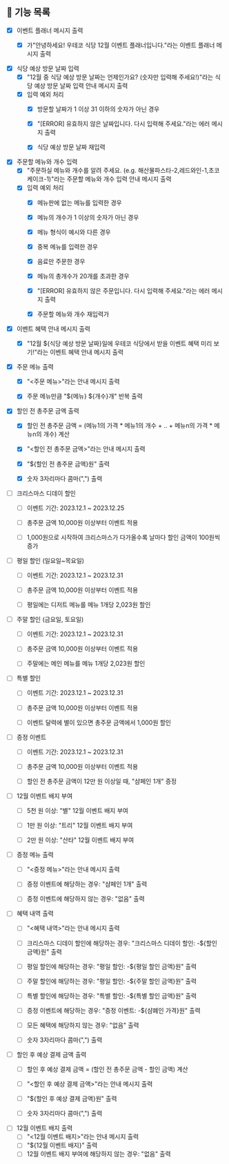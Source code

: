 ## 🚀 기능 목록

- [x] 이벤트 플래너 메시지 출력
    - [x] 가"안녕하세요! 우테코 식당 12월 이벤트 플래너입니다."라는 이벤트 플래너 메시지 출력


- [x] 식당 예상 방문 날짜 입력
    - [x] "12월 중 식당 예상 방문 날짜는 언제인가요? (숫자만 입력해 주세요!)"라는 식당 예상 방문 날짜 입력 안내 메시지 출력
    - [x] 입력 예외 처리
        - [x] 방문할 날짜가 1 이상 31 이하의 숫자가 아닌 경우
        - [x] "[ERROR] 유효하지 않은 날짜입니다. 다시 입력해 주세요."라는 에러 메시지 출력
        - [x] 식당 예상 방문 날짜 재입력


- [x] 주문할 메뉴와 개수 입력
    - [x] "주문하실 메뉴와 개수를 알려 주세요. (e.g. 해산물파스타-2,레드와인-1,초코케이크-1)"라는 주문할 메뉴와 개수 입력 안내 메시지 출력
    - [x] 입력 예외 처리
        - [x] 메뉴판에 없는 메뉴를 입력한 경우
        - [x] 메뉴의 개수가 1 이상의 숫자가 아닌 경우
        - [x] 메뉴 형식이 예시와 다른 경우
        - [x] 중복 메뉴를 입력한 경우
        - [x] 음료만 주문한 경우
        - [x] 메뉴의 총개수가 20개를 초과한 경우
        - [x] "[ERROR] 유효하지 않은 주문입니다. 다시 입력해 주세요."라는 에러 메시지 출력
        - [x] 주문할 메뉴와 개수 재입력가


- [x] 이벤트 혜택 안내 메시지 출력
    - [x] "12월 ${식당 예상 방문 날짜}일에 우테코 식당에서 받을 이벤트 혜택 미리 보기!"라는 이벤트 혜택 안내 메시지 출력


- [x] 주문 메뉴 출력
    - [x] "<주문 메뉴>"라는 안내 메시지 출력
    - [x] 주문 메뉴만큼 "${메뉴} ${개수}개" 반복 출력


- [x] 할인 전 총주문 금액 출력
    - [x] 할인 전 총주문 금액 = (메뉴1의 가격 * 메뉴1의 개수 + .. + 메뉴n의 가격 * 메뉴n의 개수) 계산
    - [x] "<할인 전 총주문 금액>"라는 안내 메시지 출력
    - [x] "${할인 전 총주문 금액}원" 출력
    - [x] 숫자 3자리마다 콤마(",") 출력


- [ ] 크리스마스 디데이 할인
    - [ ] 이벤트 기간: 2023.12.1 ~ 2023.12.25
    - [ ] 총주문 금액 10,000원 이상부터 이벤트 적용
    - [ ] 1,000원으로 시작하여 크리스마스가 다가올수록 날마다 할인 금액이 100원씩 증가


- [ ] 평일 할인 (일요일~목요일)
    - [ ] 이벤트 기간: 2023.12.1 ~ 2023.12.31
    - [ ] 총주문 금액 10,000원 이상부터 이벤트 적용
    - [ ] 평일에는 디저트 메뉴를 메뉴 1개당 2,023원 할인


- [ ] 주말 할인 (금요일, 토요일)
    - [ ] 이벤트 기간: 2023.12.1 ~ 2023.12.31
    - [ ] 총주문 금액 10,000원 이상부터 이벤트 적용
    - [ ] 주말에는 메인 메뉴를 메뉴 1개당 2,023원 할인


- [ ] 특별 할인
    - [ ] 이벤트 기간: 2023.12.1 ~ 2023.12.31
    - [ ] 총주문 금액 10,000원 이상부터 이벤트 적용
    - [ ] 이벤트 달력에 별이 있으면 총주문 금액에서 1,000원 할인


- [ ] 증정 이벤트
    - [ ] 이벤트 기간: 2023.12.1 ~ 2023.12.31
    - [ ] 총주문 금액 10,000원 이상부터 이벤트 적용
    - [ ] 할인 전 총주문 금액이 12만 원 이상일 때, "샴페인 1개" 증정


- [ ] 12월 이벤트 배지 부여
    - [ ] 5천 원 이상: "별" 12월 이벤트 배지 부여
    - [ ] 1만 원 이상: "트리" 12월 이벤트 배지 부여
    - [ ] 2만 원 이상: "산타" 12월 이벤트 배지 부여


- [ ] 증정 메뉴 출력
    - [ ] "<증정 메뉴>"라는 안내 메시지 출력
    - [ ] 증정 이벤트에 해당하는 경우: "샴페인 1개" 출력
    - [ ] 증정 이벤트에 해당하지 않는 경우: "없음" 출력


- [ ] 혜택 내역 출력
    - [ ] "<혜택 내역>"라는 안내 메시지 출력
    - [ ] 크리스마스 디데이 할인에 해당하는 경우: "크리스마스 디데이 할인: -${할인 금액}원" 출력
    - [ ] 평일 할인에 해당하는 경우: "평일 할인: -${평일 할인 금액}원" 출력
    - [ ] 주말 할인에 해당하는 경우: "평일 할인: -${주말 할인 금액}원" 출력
    - [ ] 특별 할인에 해당하는 경우: "특별 할인: -${특별 할인 금액}원" 출력
    - [ ] 증정 이벤트에 해당하는 경우: "증정 이벤트: -${샴폐인 가격}원" 출력
    - [ ] 모든 혜택에 해당하지 않는 경우: "없음" 출력
    - [ ] 숫자 3자리마다 콤마(",") 출력


- [ ] 할인 후 예상 결제 금액 출력
    - [ ] 할인 후 예상 결제 금액 = (할인 전 총주문 금액 - 할인 금액) 계산
    - [ ] "<할인 후 예상 결제 금액>"라는 안내 메시지 출력
    - [ ] "${할인 후 예상 결제 금액}원" 출력
    - [ ] 숫자 3자리마다 콤마(",") 출력


- [ ] 12월 이벤트 배지 출력
    - [ ] "<12월 이벤트 배지>"라는 안내 메시지 출력
    - [ ] "${12월 이벤트 배지}" 출력
    - [ ] 12월 이벤트 배지 부여에 해당하지 않는 경우: "없음" 출력